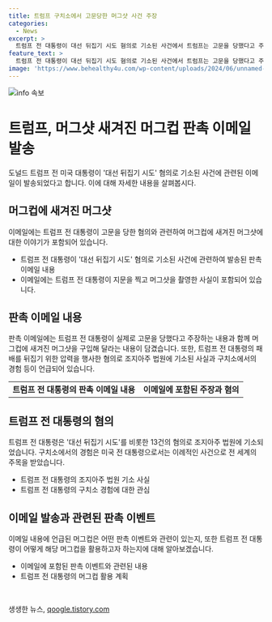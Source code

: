 ```yaml
---
title: 트럼프 구치소에서 고문당한 머그샷 사건 주장
categories:
  - News
excerpt: >
  트럼프 전 대통령이 대선 뒤집기 시도 혐의로 기소된 사건에서 트럼프는 고문을 당했다고 주장하며 관련 머그샷을 촬영했다고 발언했다. 캠프는 머그컵을 활용한 판촉 이메일을 발송하며 관련 이야기를 홍보했고, 트럼프는 구치소에 수감된 첫 전 대통령으로 관심을 끌었다. 사건은 미국뿐만 아니라 전 세계 이목을 끌고 있다.
feature_text: >
  트럼프 전 대통령이 대선 뒤집기 시도 혐의로 기소된 사건에서 트럼프는 고문을 당했다고 주장하며 관련 머그샷을 촬영했다고 발언했다. 캠프는 머그컵을 활용한 판촉 이메일을 발송하며 관련 이야기를 홍보했고, 트럼프는 구치소에 수감된 첫 전 대통령으로 관심을 끌었다. 사건은 미국뿐만 아니라 전 세계 이목을 끌고 있다.
image: 'https://www.behealthy4u.com/wp-content/uploads/2024/06/unnamed-file.png'
---
```


<p><img src="https://www.behealthy4u.com/wp-content/uploads/2024/06/unnamed-file.png" alt="info 속보" /></p>

<h1 data-ke-size="size26">트럼프, 머그샷 새겨진 머그컵 판촉 이메일 발송</h1>

<p data-ke-size="size16">도널드 트럼프 전 미국 대통령이 '대선 뒤집기 시도' 혐의로 기소된 사건에 관련된 이메일이 발송되었다고 합니다. 이에 대해 자세한 내용을 살펴봅시다.</p>

<h2 data-ke-size="size24">머그컵에 새겨진 머그샷</h2>

<p data-ke-size="size16">이메일에는 트럼프 전 대통령이 고문을 당한 혐의와 관련하여 머그컵에 새겨진 머그샷에 대한 이야기가 포함되어 있습니다.</p>

<ul>
  <li>트럼프 전 대통령이 '대선 뒤집기 시도' 혐의로 기소된 사건에 관련하여 발송된 판촉 이메일 내용</li>
  <li>이메일에는 트럼프 전 대통령이 지문을 찍고 머그샷을 촬영한 사실이 포함되어 있습니다.</li>
</ul>

<h2 data-ke-size="size24">판촉 이메일 내용</h2>

<p data-ke-size="size16">판촉 이메일에는 트럼프 전 대통령이 실제로 고문을 당했다고 주장하는 내용과 함께 머그컵에 새겨진 머그샷을 구입해 달라는 내용이 담겼습니다. 또한, 트럼프 전 대통령의 패배를 뒤집기 위한 압력을 행사한 혐의로 조지아주 법원에 기소된 사실과 구치소에서의 경험 등이 언급되어 있습니다.</p>

<table>
  <tr>
    <td style="text-align: center; height: 17px;"><b>트럼프 전 대통령의 판촉 이메일 내용</b></td>
    <td style="text-align: center; height: 17px;"><b>이메일에 포함된 주장과 혐의</b></td>
  </tr>
</table>

<h2 data-ke-size="size24">트럼프 전 대통령의 혐의</h2>

<p data-ke-size="size16">트럼프 전 대통령은 '대선 뒤집기 시도'를 비롯한 13건의 혐의로 조지아주 법원에 기소되었습니다. 구치소에서의 경험은 미국 전 대통령으로서는 이례적인 사건으로 전 세계의 주목을 받았습니다.</p>

<ul>
  <li>트럼프 전 대통령의 조지아주 법원 기소 사실</li>
  <li>트럼프 전 대통령의 구치소 경험에 대한 관심</li>
</ul>

<h2 data-ke-size="size24">이메일 발송과 관련된 판촉 이벤트</h2>

<p data-ke-size="size16">이메일 내용에 언급된 머그컵은 어떤 판촉 이벤트와 관련이 있는지, 또한 트럼프 전 대통령이 어떻게 해당 머그컵을 활용하고자 하는지에 대해 알아보겠습니다.</p>

<ul>
  <li>이메일에 포함된 판촉 이벤트와 관련된 내용</li>
  <li>트럼프 전 대통령의 머그컵 활용 계획</li>
</ul>

<p data-ke-size="size16">&nbsp;</p>
생생한 뉴스, <a href="https://qoogle.tistory.com" rel="dofollow">qoogle.tistory.com</a>


